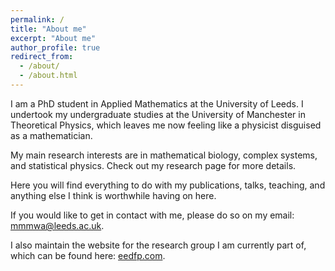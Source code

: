 ```yaml
---
permalink: /
title: "About me"
excerpt: "About me"
author_profile: true
redirect_from: 
  - /about/
  - /about.html
---
```


I am a PhD student in Applied Mathematics at the University of Leeds. I undertook my undergraduate studies at the University of Manchester in Theoretical Physics, which leaves me now feeling like a physicist disguised as a mathematician. 

My main research interests are in mathematical biology, complex systems, and statistical physics. Check out my research page for more details.

Here you will find everything to do with my publications, talks, teaching, and anything else I think is worthwhile having on here.

If you would like to get in contact with me, please do so on my email: mmmwa@leeds.ac.uk.

I also maintain the website for the research group I am currently part of, which can be found here: [eedfp.com](https://eedfp.com).
